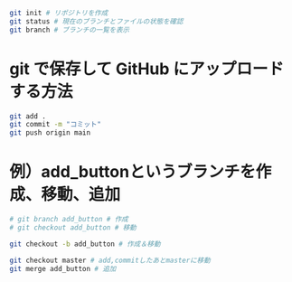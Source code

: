 ```bash
git init # リポジトリを作成
git status # 現在のブランチとファイルの状態を確認
git branch # ブランチの一覧を表示
```

# git で保存して GitHub にアップロードする方法
```bash
git add .
git commit -m "コミット"
git push origin main
```

# 例）add_buttonというブランチを作成、移動、追加
```bash
# git branch add_button # 作成
# git checkout add_button # 移動

git checkout -b add_button # 作成＆移動

git checkout master # add,commitしたあとmasterに移動
git merge add_button # 追加
```